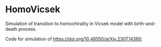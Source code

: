# HomoVicsek
Simulation of transition to homochirality in Vicsek model with birth-and-death process.

Code for simulation of https://doi.org/10.48550/arXiv.2307.14360.
